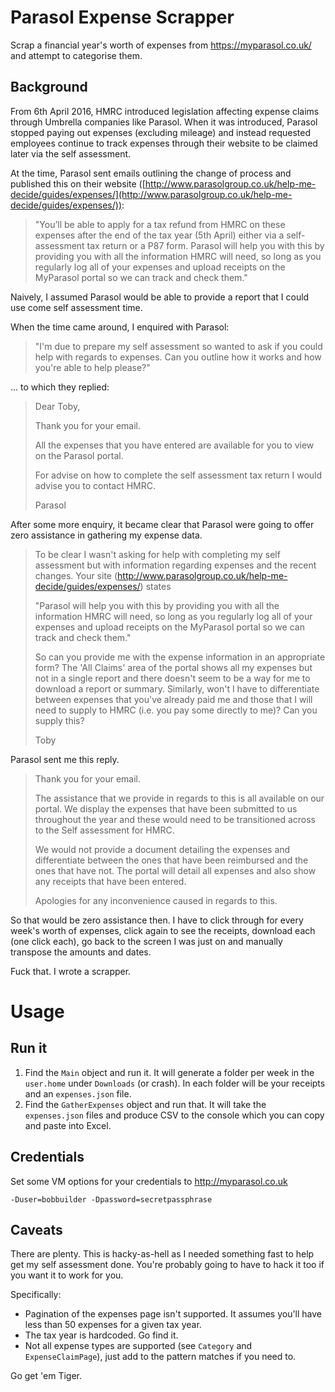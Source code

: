 # Parasol Expense Scrapper

Scrap a financial year's worth of expenses from https://myparasol.co.uk/ and attempt to categorise them.

## Background

From 6th April 2016, HMRC introduced legislation affecting expense claims through Umbrella companies like Parasol. When it was introduced, Parasol stopped paying out expenses (excluding mileage) and instead requested employees continue to track expenses through their website to be claimed later via the self assessment.

At the time, Parasol sent emails outlining the change of process and published this on their website ([http://www.parasolgroup.co.uk/help-me-decide/guides/expenses/](http://www.parasolgroup.co.uk/help-me-decide/guides/expenses/)):

> "You’ll be able to apply for a tax refund from HMRC on these expenses after the end of the tax year (5th April) either via a self-assessment tax return or a P87 form. Parasol will help you with this by providing you with all the information HMRC will need, so long as you regularly log all of your expenses and upload receipts on the MyParasol portal so we can track and check them."

Naively, I assumed Parasol would be able to provide a report that I could use come self assessment time.

When the time came around, I enquired with Parasol:

> "I'm due to prepare my self assessment so wanted to ask if you could help with regards to expenses. Can you outline how it works and how you're able to help please?"

... to which they replied:

> Dear Toby,   
> 
> Thank you for your email.  
>
> All the expenses that you have entered are available for you to view on the Parasol portal.  
>
> For advise on how to complete the self assessment tax return I would advise you to contact HMRC.  
>
> Parasol

After some more enquiry, it became clear that Parasol were going to offer zero assistance in gathering my expense data.

> To be clear I wasn't asking for help with completing my self assessment but with information regarding expenses and the recent changes. Your site (http://www.parasolgroup.co.uk/help-me-decide/guides/expenses/) states  
>
> "Parasol will help you with this by providing you with all the information HMRC will need, so long as you regularly log all of your expenses and upload receipts on the MyParasol portal so we can track and check them."  
> 
> So can you provide me with the expense information in an appropriate form? The 'All Claims' area of the portal shows all my expenses but not in a single report and there doesn't seem to be a way for me to download a report or summary. Similarly, won't I have to differentiate between expenses that you've already paid me and those that I will need to supply to HMRC (i.e. you pay some directly to me)? Can you supply this?   
>
> Toby

Parasol sent me this reply.

> Thank you for your email.  
>
> The assistance that we provide in regards to this is all available on our portal. We display the expenses that have been submitted to us throughout the year and these would need to be transitioned across to the Self assessment for HMRC.  
>
> We would not provide a document detailing the expenses and differentiate between the ones that have been reimbursed and the ones that have not. The portal will detail all expenses and also show any receipts that have been entered.   
>
> Apologies for any inconvenience caused in regards to this.  

So that would be zero assistance then. I have to click through for every week's worth of expenses, click again to see the receipts, download each (one click each), go back to the screen I was just on and manually transpose the amounts and dates. 

Fuck that. I wrote a scrapper.﻿ 

# Usage

## Run it

1. Find the `Main` object and run it. It will generate a folder per week in the `user.home` under `Downloads` (or crash). In each folder will be your receipts and an `expenses.json` file.
1. Find the `GatherExpenses` object and run that. It will take the `expenses.json` files and produce CSV to the console which you can copy and paste into Excel.

## Credentials

Set some VM options for your credentials to http://myparasol.co.uk

```
-Duser=bobbuilder -Dpassword=secretpassphrase
```

## Caveats

There are plenty. This is hacky-as-hell as I needed something fast to help get my self assessment done. You're probably going to have to hack it too if you want it to work for you.

Specifically:

* Pagination of the expenses page isn't supported. It assumes you'll have less than 50 expenses for a given tax year.
* The tax year is hardcoded. Go find it.
* Not all expense types are supported (see `Category` and `ExpenseClaimPage`), just add to the pattern matches if you need to.

Go get 'em Tiger.